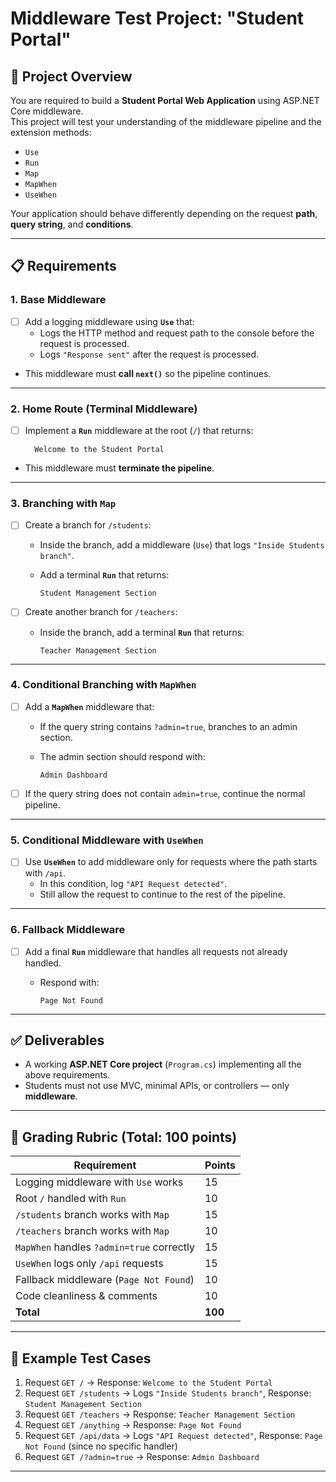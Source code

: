 # Middleware Test Project: "Student Portal"

## 📌 Project Overview
You are required to build a **Student Portal Web Application** using ASP.NET Core middleware.  
This project will test your understanding of the middleware pipeline and the extension methods:
- `Use`
- `Run`
- `Map`
- `MapWhen`
- `UseWhen`

Your application should behave differently depending on the request **path**, **query string**, and **conditions**.  

---

## 📋 Requirements

### 1. Base Middleware
- [ ] Add a logging middleware using **`Use`** that:
  - Logs the HTTP method and request path to the console before the request is processed.
  - Logs `"Response sent"` after the request is processed.
- This middleware must **call `next()`** so the pipeline continues.

---

### 2. Home Route (Terminal Middleware)
- [ ] Implement a **`Run`** middleware at the root (`/`) that returns:

        Welcome to the Student Portal

- This middleware must **terminate the pipeline**.

---

### 3. Branching with `Map`
- [ ] Create a branch for `/students`:
  - Inside the branch, add a middleware (`Use`) that logs `"Inside Students branch"`.
  - Add a terminal **`Run`** that returns:

        Student Management Section

- [ ] Create another branch for `/teachers`:
  - Inside the branch, add a terminal **`Run`** that returns:

        Teacher Management Section

---

### 4. Conditional Branching with `MapWhen`
- [ ] Add a **`MapWhen`** middleware that:
  - If the query string contains `?admin=true`, branches to an admin section.
  - The admin section should respond with:

        Admin Dashboard

- [ ] If the query string does not contain `admin=true`, continue the normal pipeline.

---

### 5. Conditional Middleware with `UseWhen`
- [ ] Use **`UseWhen`** to add middleware only for requests where the path starts with `/api`.
  - In this condition, log `"API Request detected"`.
  - Still allow the request to continue to the rest of the pipeline.

---

### 6. Fallback Middleware
- [ ] Add a final **`Run`** middleware that handles all requests not already handled.
  - Respond with:

        Page Not Found

---

## ✅ Deliverables
- A working **ASP.NET Core project** (`Program.cs`) implementing all the above requirements.
- Students must not use MVC, minimal APIs, or controllers — only **middleware**.

---

## 🎯 Grading Rubric (Total: 100 points)

| Requirement                                | Points |
|--------------------------------------------|--------|
| Logging middleware with `Use` works        | 15     |
| Root `/` handled with `Run`                | 10     |
| `/students` branch works with `Map`        | 15     |
| `/teachers` branch works with `Map`        | 10     |
| `MapWhen` handles `?admin=true` correctly  | 15     |
| `UseWhen` logs only `/api` requests        | 15     |
| Fallback middleware (`Page Not Found`)     | 10     |
| Code cleanliness & comments                | 10     |
| **Total**                                  | **100**|

---

## 🚀 Example Test Cases

1. Request `GET /` → Response: `Welcome to the Student Portal`
2. Request `GET /students` → Logs `"Inside Students branch"`, Response: `Student Management Section`
3. Request `GET /teachers` → Response: `Teacher Management Section`
4. Request `GET /anything` → Response: `Page Not Found`
5. Request `GET /api/data` → Logs `"API Request detected"`, Response: `Page Not Found` (since no specific handler)
6. Request `GET /?admin=true` → Response: `Admin Dashboard`

---
